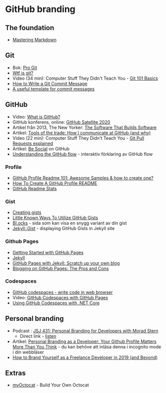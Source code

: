 # GitHub branding

## The foundation

* [Mastering Markdown](https://guides.github.com/features/mastering-markdown/)

## Git

* Bok: [Pro Git](https://git-scm.com/book/en/v2)
* [Wtf is git?](https://dev.to/johannestegner/wtf-is-git-5eh3)
* Video (34 min): Computer Stuff They Didn't Teach You - [Git 101 Basics](https://www.youtube.com/watch?v=WBg9mlpzEYU)
* [How to Write a Git Commit Message](https://chris.beams.io/posts/git-commit/)
* [A useful template for commit messages](https://codeinthehole.com/tips/a-useful-template-for-commit-messages/)

## GitHub

* Video: [What is GitHub?](https://www.youtube.com/watch?v=w3jLJU7DT5E)
* GitHub konferens, online: [GitHub Satellite 2020](https://githubsatellite.com/watch/)
* Artikel från 2013, The New Yorker: [The Software That Builds Software](https://www.newyorker.com/tech/annals-of-technology/the-software-that-builds-software)
* Artikel: [Tools of the trade: How I communicate at GitHub (and why)](https://ben.balter.com/2020/08/14/tools-of-the-trade/)
* Video (22 min): Computer Stuff They Didn't Teach You - [Git Pull Requests explained](https://www.youtube.com/watch?v=Mfz8NQncwiQ)
* Artikel: [Be Social](https://guides.github.com/activities/socialize/) on GitHub
* [Understanding the GitHub flow](https://guides.github.com/introduction/flow/) - interaktiv förklaring av GitHub flow

### Profile

* [GitHub Profile Readme 101: Awesome Samples & how to create one?](https://www.aboutmonica.com/blog/how-to-create-a-github-profile-readme)
* [How To Create A GitHub Profile README](https://www.aboutmonica.com/blog/how-to-create-a-github-profile-readme)
* [GitHub Readme Stats](https://github.com/anuraghazra/github-readme-stats)

### Gist

* [Creating gists](https://docs.github.com/en/github/writing-on-github/creating-gists)
* [Little Known Ways To Utilize GitHub Gists](https://www.liquidweb.com/kb/little-known-ways-to-utilize-github-gists/)
* [Bl.ocks](https://bl.ocks.org/-/about) - sida som kan visa en snygg variant av din gist
* [Jekyll::Gist](https://github.com/jekyll/jekyll-gist) - displaying GitHub Gists in Jekyll site

### Github Pages

* [Getting Started with GitHub Pages](https://guides.github.com/features/pages/)
* [Jekyll](https://jekyllrb.com/)
* [GitHub Pages with Jekyll: Scratch up your own blog](https://www.zeolearn.com/magazine/github-pages-with-jekyll-scratch-up-your-own-blog)
* [Blogging on GitHub Pages: The Pros and Cons](https://bloggingpro.com/archives/2018/04/04/42537/)

### Codespaces

* [GitHub codespaces - write code in web browser](https://huntertran.com/2020/09/03/GitHub-codespace-write-code-in-web-browser/)
* Video: [GitHub Codespaces with GitHub Pages](https://www.youtube.com/watch?v=8KwoKgYz85k)
* [Using GitHub Codespaces with .NET Core](https://devblogs.microsoft.com/dotnet/using-github-codespaces-with-net-core/)

## Personal branding

* Podcast : [JSJ 431: Personal Branding for Developers with Morad Stern](https://devchat.tv/js-jabber/jsj-431-personal-branding-for-developers-with-morad-stern/) 
  * Direct link - [listen](https://media.devchat.tv/js-jabber/JSJ_431_Morad_Stern.mp3)
* Artikel: [Personal Branding as a Developer: Your Github Profile Matters More Than You Think](https://medium.com/better-programming/personal-branding-as-a-developer-why-your-github-profile-matters-more-than-you-think-c4367c0f4db1) - du kan behöve att inläsa denna i incognito mode i din webbläser
* [How to Brand Yourself as a Freelance Developer in 2019 (and Beyond)](https://www.freecodecamp.org/news/how-to-brand-yourself-as-a-freelance-developer-in-2019-and-beyond-78a5d58ecd29/)

## Extras

* [myOctocat](https://myoctocat.com) - Build Your Own Octocat

